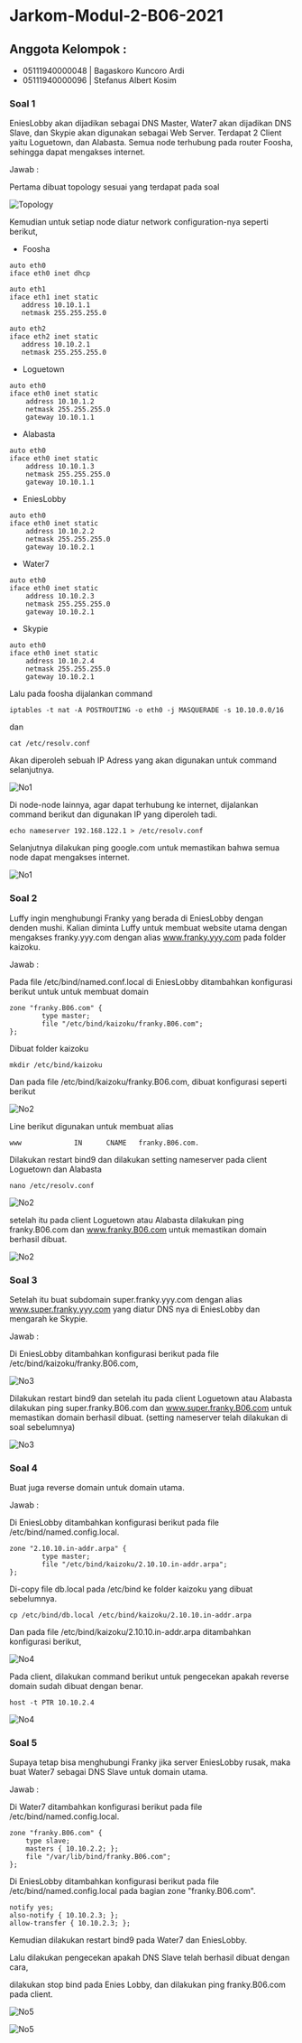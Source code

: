# Jarkom-Modul-2-B06-2021

## Anggota Kelompok : 
- 05111940000048 | Bagaskoro Kuncoro Ardi 
- 05111940000096 | Stefanus Albert Kosim 


### Soal 1

EniesLobby akan dijadikan sebagai DNS Master, Water7 akan dijadikan DNS Slave, dan Skypie akan digunakan sebagai Web Server. Terdapat 2 Client yaitu Loguetown, dan Alabasta. Semua node terhubung pada router Foosha, sehingga dapat mengakses internet.

Jawab :

Pertama dibuat topology sesuai yang terdapat pada soal

![Topology](https://github.com/yanzkosim/Jarkom-Modul-2-B06-2021/blob/main/Screenshot/Topology.png)

Kemudian untuk setiap node diatur network configuration-nya seperti berikut,

- Foosha
 ```
auto eth0
iface eth0 inet dhcp

auto eth1
iface eth1 inet static
	address 10.10.1.1
	netmask 255.255.255.0

auto eth2
iface eth2 inet static
	address 10.10.2.1
	netmask 255.255.255.0
```
- Loguetown
```
auto eth0
iface eth0 inet static
	address 10.10.1.2
	netmask 255.255.255.0
	gateway 10.10.1.1
```
- Alabasta
```
auto eth0
iface eth0 inet static
	address 10.10.1.3
	netmask 255.255.255.0
	gateway 10.10.1.1
```
- EniesLobby
```
auto eth0
iface eth0 inet static
	address 10.10.2.2
	netmask 255.255.255.0
	gateway 10.10.2.1
```
- Water7
```
auto eth0
iface eth0 inet static
	address 10.10.2.3
	netmask 255.255.255.0
	gateway 10.10.2.1
```
- Skypie
```
auto eth0
iface eth0 inet static
	address 10.10.2.4
	netmask 255.255.255.0
	gateway 10.10.2.1
```

Lalu pada foosha dijalankan command
```
iptables -t nat -A POSTROUTING -o eth0 -j MASQUERADE -s 10.10.0.0/16
```
dan
```
cat /etc/resolv.conf
```
Akan diperoleh sebuah IP Adress yang akan digunakan untuk command selanjutnya.

![No1](https://github.com/yanzkosim/Jarkom-Modul-2-B06-2021/blob/main/Screenshot/No1.png)

Di node-node lainnya, agar dapat terhubung ke internet, dijalankan command berikut dan digunakan IP yang diperoleh tadi.
```
echo nameserver 192.168.122.1 > /etc/resolv.conf
```

Selanjutnya dilakukan ping google.com untuk memastikan bahwa semua node dapat mengakses internet.

![No1](https://github.com/yanzkosim/Jarkom-Modul-2-B06-2021/blob/main/Screenshot/No1Ping.png)

### Soal 2

Luffy ingin menghubungi Franky yang berada di EniesLobby dengan denden mushi. Kalian diminta Luffy untuk membuat website utama dengan mengakses franky.yyy.com dengan alias www.franky.yyy.com pada folder kaizoku.

Jawab :

Pada file /etc/bind/named.conf.local di EniesLobby ditambahkan konfigurasi berikut untuk untuk membuat domain
```
zone "franky.B06.com" {
        type master;
        file "/etc/bind/kaizoku/franky.B06.com";
};
```
Dibuat folder kaizoku
```
mkdir /etc/bind/kaizoku
```
Dan pada file /etc/bind/kaizoku/franky.B06.com, dibuat konfigurasi seperti berikut

![No2](https://github.com/yanzkosim/Jarkom-Modul-2-B06-2021/blob/main/Screenshot/No2Config.png)

Line berikut digunakan untuk membuat alias
```
www             IN      CNAME   franky.B06.com.
```
Dilakukan restart bind9 dan dilakukan setting nameserver pada client Loguetown dan Alabasta
```
nano /etc/resolv.conf
```

![No2](https://github.com/yanzkosim/Jarkom-Modul-2-B06-2021/blob/main/Screenshot/No2Nameserver.png)

setelah itu pada client Loguetown atau Alabasta dilakukan ping franky.B06.com dan www.franky.B06.com untuk memastikan domain berhasil dibuat.

![No2](https://github.com/yanzkosim/Jarkom-Modul-2-B06-2021/blob/main/Screenshot/No2Ping.png)

### Soal 3

Setelah itu buat subdomain super.franky.yyy.com dengan alias www.super.franky.yyy.com yang diatur DNS nya di EniesLobby dan mengarah ke Skypie.

Jawab : 

Di EniesLobby ditambahkan konfigurasi berikut pada file /etc/bind/kaizoku/franky.B06.com,

![No3](https://github.com/yanzkosim/Jarkom-Modul-2-B06-2021/blob/main/Screenshot/No3Config.png)

Dilakukan restart bind9 dan setelah itu pada client Loguetown atau Alabasta dilakukan ping super.franky.B06.com dan www.super.franky.B06.com untuk memastikan domain berhasil dibuat. (setting nameserver telah dilakukan di soal sebelumnya)

![No3](https://github.com/yanzkosim/Jarkom-Modul-2-B06-2021/blob/main/Screenshot/No3Ping.png)

### Soal 4

Buat juga reverse domain untuk domain utama.

Jawab :

Di EniesLobby ditambahkan konfigurasi berikut pada file /etc/bind/named.config.local.
```
zone "2.10.10.in-addr.arpa" {
        type master;
        file "/etc/bind/kaizoku/2.10.10.in-addr.arpa";
};
```
Di-copy file db.local pada /etc/bind ke folder kaizoku yang dibuat sebelumnya.
```
cp /etc/bind/db.local /etc/bind/kaizoku/2.10.10.in-addr.arpa
```
Dan pada file /etc/bind/kaizoku/2.10.10.in-addr.arpa ditambahkan konfigurasi berikut,

![No4](https://github.com/yanzkosim/Jarkom-Modul-2-B06-2021/blob/main/Screenshot/No4Config.png)

Pada client, dilakukan command berikut untuk pengecekan apakah reverse domain sudah dibuat dengan benar.
```
host -t PTR 10.10.2.4
```
![No4](https://github.com/yanzkosim/Jarkom-Modul-2-B06-2021/blob/main/Screenshot/No4Cek.png)

### Soal 5

Supaya tetap bisa menghubungi Franky jika server EniesLobby rusak, maka buat Water7 sebagai DNS Slave untuk domain utama.

Jawab :

Di Water7 ditambahkan konfigurasi berikut pada file /etc/bind/named.config.local.
```
zone "franky.B06.com" {
    type slave;
    masters { 10.10.2.2; };
    file "/var/lib/bind/franky.B06.com";
};
```
Di EniesLobby ditambahkan konfigurasi berikut pada file /etc/bind/named.config.local pada bagian zone "franky.B06.com".
```
notify yes;
also-notify { 10.10.2.3; };
allow-transfer { 10.10.2.3; };
```
Kemudian dilakukan restart bind9 pada Water7 dan EniesLobby.

Lalu dilakukan pengecekan apakah DNS Slave telah berhasil dibuat dengan cara,

dilakukan stop bind pada Enies Lobby, dan dilakukan ping franky.B06.com pada client.

![No5](https://github.com/yanzkosim/Jarkom-Modul-2-B06-2021/blob/main/Screenshot/No3BindStop.png)

![No5](https://github.com/yanzkosim/Jarkom-Modul-2-B06-2021/blob/main/Screenshot/No5Ping.png)
